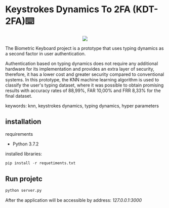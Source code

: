 # Keystrokes Dynamics To 2FA  (KDT-2FA)⌨️

<p align="center">
  <img src="webservice/static/img/logo.png" />
</p>

The Biometric Keyboard project is a prototype that uses typing dynamics as a second factor in user authentication.

Authentication based on typing dynamics does not require any additional hardware for its implementation and provides an extra layer of security, therefore, it has a lower cost and greater security compared to conventional systems. In this prototype, the KNN machine learning algorithm is used to classify the user's typing dataset, where it was possible to obtain promising results with accuracy rates of 88,99%, FAR 10,00% and FRR 8,33% for the final dataset. 

keywords: knn, keystrokes dynamics, typing dynamics, hyper parameters

## installation

requirements 
* Python 3.7.2

installed libraries: 
~~~python
pip install -r requetiments.txt
~~~

## Run projetc
~~~python
python server.py
~~~

After the application will be accessible by address: *127.0.0.1:3000*
